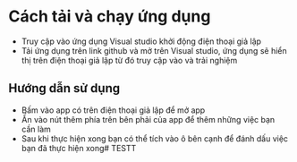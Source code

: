 # Cách tải và chạy ứng dụng

- Truy cập vào ứng dụng Visual studio khởi động điện thoại giả lập
- Tải ứng dụng trên link github và mở trên Visual studio, ứng dụng sẽ hiển thị trên điện thoại giả lập từ đó truy cập vào và trải nghiệm
## Hướng dẫn sử dụng

- Bấm vào app có trên điện thoại giả lập để mở app
- Ấn vào nút thêm phía trên bên phải của app để thêm những việc bạn cần làm
- Sau khi thực hiện xong bạn có thể tích vào ô bên cạnh để đánh dấu việc bạn đã thực hiện xong#   T E S T T  
 